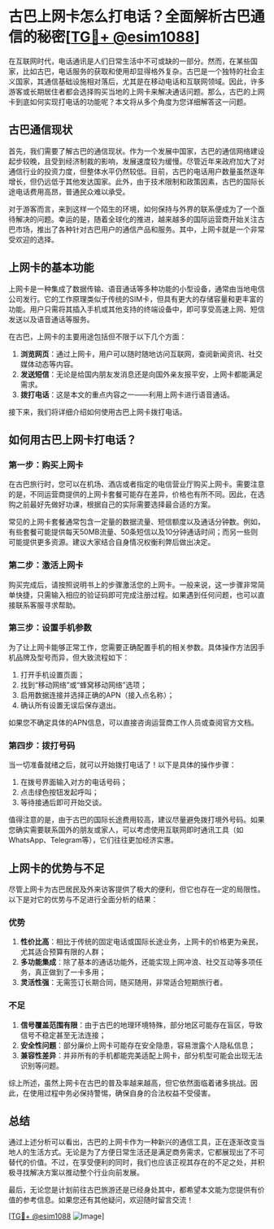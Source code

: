 # 古巴上网卡怎么打电话？全面解析古巴通信的秘密[[TG💪+ @esim1088](https://t.me/s/esim1088)]

在互联网时代，电话通讯是人们日常生活中不可或缺的一部分。然而，在某些国家，比如古巴，电话服务的获取和使用却显得格外复杂。古巴是一个独特的社会主义国家，其通信基础设施相对落后，尤其是在移动电话和互联网领域。因此，许多游客或长期居住者都会选择购买当地的上网卡来解决通话问题。那么，古巴的上网卡到底如何实现打电话的功能呢？本文将从多个角度为您详细解答这一问题。

## 古巴通信现状

首先，我们需要了解古巴的通信现状。作为一个发展中国家，古巴的通信网络建设起步较晚，且受到经济制裁的影响，发展速度较为缓慢。尽管近年来政府加大了对通信行业的投资力度，但整体水平仍然较低。目前，古巴的电话用户数量虽然逐年增长，但仍远低于其他发达国家。此外，由于技术限制和政策因素，古巴的国际长途电话费用高昂，普通民众难以承受。

对于游客而言，来到这样一个陌生的环境，如何保持与外界的联系便成为了一个亟待解决的问题。幸运的是，随着全球化的推进，越来越多的国际运营商开始关注古巴市场，推出了各种针对古巴用户的通信产品和服务。其中，上网卡就是一个非常受欢迎的选择。

## 上网卡的基本功能

上网卡是一种集成了数据传输、语音通话等多种功能的小型设备，通常由当地电信公司发行。它的工作原理类似于传统的SIM卡，但具有更大的存储容量和更丰富的功能。用户只需将其插入手机或其他支持的终端设备中，即可享受高速上网、短信发送以及语音通话等服务。

在古巴，上网卡的主要用途包括但不限于以下几个方面：

1. **浏览网页**：通过上网卡，用户可以随时随地访问互联网，查阅新闻资讯、社交媒体动态等内容。
2. **发送短信**：无论是给国内朋友发消息还是向国外亲友报平安，上网卡都能满足需求。
3. **拨打电话**：这是本文的重点内容之一——利用上网卡进行语音通话。

接下来，我们将详细介绍如何使用古巴上网卡拨打电话。

## 如何用古巴上网卡打电话？

### 第一步：购买上网卡

在古巴旅行时，您可以在机场、酒店或者指定的电信营业厅购买上网卡。需要注意的是，不同运营商提供的上网卡套餐可能存在差异，价格也有所不同。因此，在选购之前最好先做好功课，根据自己的实际需要选择最合适的方案。

常见的上网卡套餐通常包含一定量的数据流量、短信额度以及通话分钟数。例如，有些套餐可能提供每天50MB流量、50条短信以及10分钟通话时间；而另一些则可能提供更多资源。建议大家结合自身情况权衡利弊后做出决定。

### 第二步：激活上网卡

购买完成后，请按照说明书上的步骤激活您的上网卡。一般来说，这一步骤非常简单快捷，只需输入相应的验证码即可完成注册过程。如果遇到任何问题，也可以直接联系客服寻求帮助。

### 第三步：设置手机参数

为了让上网卡能够正常工作，您需要正确配置手机的相关参数。具体操作方法因手机品牌及型号而异，但大致流程如下：

1. 打开手机设置页面；
2. 找到“移动网络”或“蜂窝移动网络”选项；
3. 启用数据连接并选择正确的APN（接入点名称）；
4. 确认所有设置无误后保存退出。

如果您不确定具体的APN信息，可以直接咨询运营商工作人员或查阅官方文档。

### 第四步：拨打号码

当一切准备就绪之后，就可以开始拨打电话了！以下是具体的操作步骤：

1. 在拨号界面输入对方的电话号码；
2. 点击绿色按钮发起呼叫；
3. 等待接通后即可开始交谈。

值得注意的是，由于古巴的国际长途费用较高，建议尽量避免拨打境外号码。如果您确实需要联系国外的朋友或家人，可以考虑使用互联网即时通讯工具（如WhatsApp、Telegram等），它们往往更加经济实惠。

## 上网卡的优势与不足

尽管上网卡为古巴居民及外来访客提供了极大的便利，但它也存在一定的局限性。以下是对它的优势与不足进行全面分析的结果：

### 优势

1. **性价比高**：相比于传统的固定电话或国际长途业务，上网卡的价格更为亲民，尤其适合预算有限的人群；
2. **多功能集成**：除了基本的通话功能外，还能实现上网冲浪、社交互动等多项任务，真正做到了一卡多用；
3. **灵活性强**：无需签订长期合同，随买随用，非常适合短期旅行者。

### 不足

1. **信号覆盖范围有限**：由于古巴的地理环境特殊，部分地区可能存在盲区，导致信号不稳定甚至无法连接；
2. **安全性问题**：部分廉价上网卡可能存在安全隐患，容易泄露个人隐私信息；
3. **兼容性差异**：并非所有的手机都能完美适配上网卡，部分机型可能会出现无法识别等问题。

综上所述，虽然上网卡在古巴的普及率越来越高，但它依然面临着诸多挑战。因此，在使用过程中务必保持警惕，确保自身的合法权益不受侵害。

## 总结

通过上述分析可以看出，古巴的上网卡作为一种新兴的通信工具，正在逐渐改变当地人的生活方式。无论是为了方便日常生活还是满足商务需求，它都展现出了不可替代的价值。不过，在享受便利的同时，我们也应该正视其存在的不足之处，并积极寻找解决方案以推动整个行业向前发展。

最后，无论您是计划前往古巴旅游还是已经身处其中，都希望本文能为您提供有价值的参考信息。如果您还有其他疑问，欢迎随时留言交流！

[[TG💪+ @esim1088](https://t.me/s/esim1088) ![Image](https://i.postimg.cc/4NQfJmqS/Snipaste-2025-05-13-00-14-12.png)]
